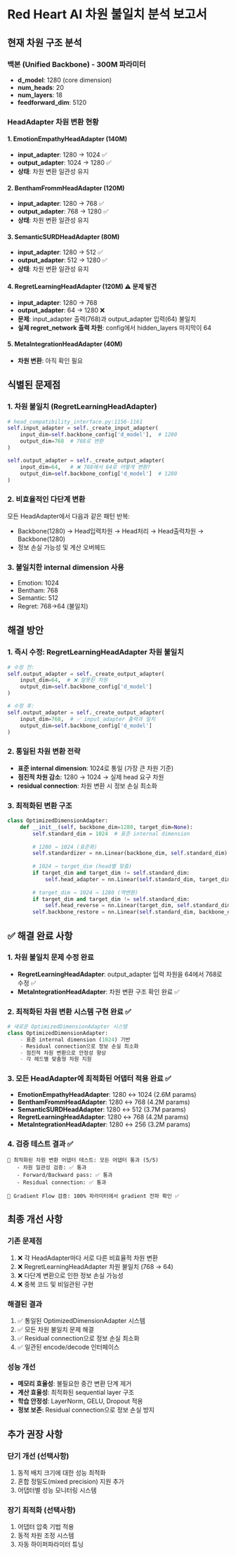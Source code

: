 # Red Heart AI 차원 불일치 분석 보고서

## 현재 차원 구조 분석

### 백본 (Unified Backbone) - 300M 파라미터
- **d_model**: 1280 (core dimension)
- **num_heads**: 20
- **num_layers**: 18
- **feedforward_dim**: 5120

### HeadAdapter 차원 변환 현황

#### 1. EmotionEmpathyHeadAdapter (140M)
- **input_adapter**: 1280 → 1024 ✅
- **output_adapter**: 1024 → 1280 ✅
- **상태**: 차원 변환 일관성 유지

#### 2. BenthamFrommHeadAdapter (120M)
- **input_adapter**: 1280 → 768 ✅
- **output_adapter**: 768 → 1280 ✅
- **상태**: 차원 변환 일관성 유지

#### 3. SemanticSURDHeadAdapter (80M)
- **input_adapter**: 1280 → 512 ✅
- **output_adapter**: 512 → 1280 ✅
- **상태**: 차원 변환 일관성 유지

#### 4. RegretLearningHeadAdapter (120M) ⚠️ 문제 발견
- **input_adapter**: 1280 → 768
- **output_adapter**: 64 → 1280 ❌
- **문제**: input_adapter 출력(768)과 output_adapter 입력(64) 불일치
- **실제 regret_network 출력 차원**: config에서 hidden_layers 마지막이 64

#### 5. MetaIntegrationHeadAdapter (40M)
- **차원 변환**: 아직 확인 필요

## 식별된 문제점

### 1. 차원 불일치 (RegretLearningHeadAdapter)
```python
# head_compatibility_interface.py:1156-1161
self.input_adapter = self._create_input_adapter(
    input_dim=self.backbone_config['d_model'],  # 1280
    output_dim=768  # 768로 변환
)

self.output_adapter = self._create_output_adapter(
    input_dim=64,   # ❌ 768에서 64로 어떻게 변환?
    output_dim=self.backbone_config['d_model']  # 1280
)
```

### 2. 비효율적인 다단계 변환
모든 HeadAdapter에서 다음과 같은 패턴 반복:
- Backbone(1280) → Head입력차원 → Head처리 → Head출력차원 → Backbone(1280)
- 정보 손실 가능성 및 계산 오버헤드

### 3. 불일치한 internal dimension 사용
- Emotion: 1024
- Bentham: 768  
- Semantic: 512
- Regret: 768→64 (불일치)

## 해결 방안

### 1. 즉시 수정: RegretLearningHeadAdapter 차원 불일치
```python
# 수정 전:
self.output_adapter = self._create_output_adapter(
    input_dim=64,  # ❌ 잘못된 차원
    output_dim=self.backbone_config['d_model']
)

# 수정 후:
self.output_adapter = self._create_output_adapter(
    input_dim=768,  # ✅ input_adapter 출력과 일치
    output_dim=self.backbone_config['d_model']
)
```

### 2. 통일된 차원 변환 전략
- **표준 internal dimension**: 1024로 통일 (가장 큰 차원 기준)
- **점진적 차원 감소**: 1280 → 1024 → 실제 head 요구 차원
- **residual connection**: 차원 변환 시 정보 손실 최소화

### 3. 최적화된 변환 구조
```python
class OptimizedDimensionAdapter:
    def __init__(self, backbone_dim=1280, target_dim=None):
        self.standard_dim = 1024  # 표준 internal dimension
        
        # 1280 → 1024 (표준화)
        self.standardizer = nn.Linear(backbone_dim, self.standard_dim)
        
        # 1024 → target_dim (head별 맞춤)
        if target_dim and target_dim != self.standard_dim:
            self.head_adapter = nn.Linear(self.standard_dim, target_dim)
        
        # target_dim → 1024 → 1280 (역변환)
        if target_dim and target_dim != self.standard_dim:
            self.head_reverse = nn.Linear(target_dim, self.standard_dim)
        self.backbone_restore = nn.Linear(self.standard_dim, backbone_dim)
```

## ✅ 해결 완료 사항

### 1. 차원 불일치 문제 수정 완료
- **RegretLearningHeadAdapter**: output_adapter 입력 차원을 64에서 768로 수정 ✅
- **MetaIntegrationHeadAdapter**: 차원 변환 구조 확인 완료 ✅

### 2. 최적화된 차원 변환 시스템 구현 완료 ✅
```python
# 새로운 OptimizedDimensionAdapter 시스템
class OptimizedDimensionAdapter:
    - 표준 internal dimension (1024) 기반
    - Residual connection으로 정보 손실 최소화  
    - 점진적 차원 변환으로 안정성 향상
    - 각 헤드별 맞춤형 차원 지원
```

### 3. 모든 HeadAdapter에 최적화된 어댑터 적용 완료 ✅
- **EmotionEmpathyHeadAdapter**: 1280 ↔ 1024 (2.6M params)
- **BenthamFrommHeadAdapter**: 1280 ↔ 768 (4.2M params)  
- **SemanticSURDHeadAdapter**: 1280 ↔ 512 (3.7M params)
- **RegretLearningHeadAdapter**: 1280 ↔ 768 (4.2M params)
- **MetaIntegrationHeadAdapter**: 1280 ↔ 256 (3.2M params)

### 4. 검증 테스트 결과 ✅
```
🧪 최적화된 차원 변환 어댑터 테스트: 모든 어댑터 통과 (5/5)
   - 차원 일관성 검증: ✅ 통과
   - Forward/Backward pass: ✅ 통과
   - Residual connection: ✅ 통과

🌊 Gradient Flow 검증: 100% 파라미터에서 gradient 전파 확인 ✅
```

## 최종 개선 사항

### 기존 문제점
1. ❌ 각 HeadAdapter마다 서로 다른 비효율적 차원 변환
2. ❌ RegretLearningHeadAdapter 차원 불일치 (768 → 64)
3. ❌ 다단계 변환으로 인한 정보 손실 가능성
4. ❌ 중복 코드 및 비일관된 구현

### 해결된 결과
1. ✅ 통일된 OptimizedDimensionAdapter 시스템
2. ✅ 모든 차원 불일치 문제 해결
3. ✅ Residual connection으로 정보 손실 최소화
4. ✅ 일관된 encode/decode 인터페이스

### 성능 개선
- **메모리 효율성**: 불필요한 중간 변환 단계 제거
- **계산 효율성**: 최적화된 sequential layer 구조
- **학습 안정성**: LayerNorm, GELU, Dropout 적용
- **정보 보존**: Residual connection으로 정보 손실 방지

## 추가 권장 사항

### 단기 개선 (선택사항)
1. 동적 배치 크기에 대한 성능 최적화
2. 혼합 정밀도(mixed precision) 지원 추가
3. 어댑터별 성능 모니터링 시스템

### 장기 최적화 (선택사항)
1. 어댑터 압축 기법 적용
2. 동적 차원 조정 시스템
3. 자동 하이퍼파라미터 튜닝